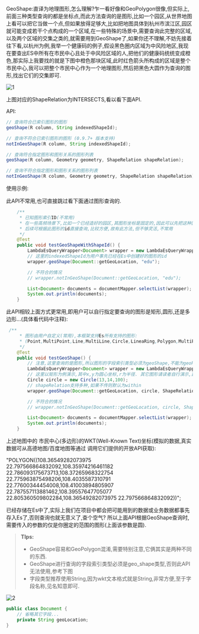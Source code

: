 GeoShape:直译为地理图形,怎么理解?乍一看好像和GeoPolygon很像,但实际上,前面三种类型查询的都是坐标点,而此方法查询的是图形,比如一个园区,从世界地图上看可以把它当做一个点,但如果放得足够大,比如把地图具体到杭州市滨江区,园区就可能变成若干个点构成的一个区域,在一些特殊的场景中,需要查询此完整的区域,以及两个区域的交集之类的,就需要用到GeoShape了,如果你还不理解,不妨先接着往下看,以杭州为例,我举一个健康码的例子,假设黑色圈内区域为中风险地区,我现在要查出ES中所有在市民中心且处于中风险区域的人,把他们的健康码统统变成橙色,那实际上我要找的就是下图中橙色那块区域,此时红色箭头所构成的区域是整个市民中心,我可以把整个市民中心作为一个地理图形,然后把黑色大圆作为查询的图形,找出它们的交集即可.

![1](https://iknow.hs.net/0160ab8d-ac6b-4c6a-b438-bf5da8cd0d34.png)

上图对应的ShapeRelation为INTERSECTS,看以看下面API.

API:
```java
// 查询符合已索引图形的图形
geoShape(R column, String indexedShapeId);

// 查询不符合已索引图形的图形 (0.9.7+ 版本支持)
notInGeoShape(R column, String indexedShapeId);

// 查询符合指定图形和图形关系的图形列表
geoShape(R column, Geometry geometry, ShapeRelation shapeRelation);

// 查询不符合指定图形和图形关系的图形列表
notInGeoShape(R column, Geometry geometry, ShapeRelation shapeRelation);
```
使用示例:

此API不常用,也可直接跳过看下面通过图形查询的.
```java
    /**
     * 已知图形索引ID(不常用)
     * 在一些高频场景下,比如一个已经造好的园区,其图形坐标是固定的,因此可以先把这种固定的图形先存进es
     * 后续可根据此图形的id直接查询,比较方便,故有此方法,但不够灵活,不常用
     */
    @Test
    public void testGeoShapeWithShapeId() {
        LambdaEsQueryWrapper<Document> wrapper = new LambdaEsQueryWrapper<>();
        // 这里的indexedShapeId为用户事先已经在Es中创建好的图形的id
        wrapper.geoShape(Document::getGeoLocation, "edu");

        // 不符合的情况
        // wrapper.notInGeoShape(Document::getGeoLocation, "edu");

        List<Document> documents = documentMapper.selectList(wrapper);
        System.out.println(documents);
    }
```
此API相较上面方式更常用,即用户可以自行指定要查询的图形是矩形,圆形,还是多边形...(具体看代码中注释):
```java
 /**
     * 图形由用户自定义(常用),本框架支持Es所有支持的图形:
     * (Point,MultiPoint,Line,MultiLine,Circle,LineaRing,Polygon,MultiPolygon,Rectangle)
     */
    @Test
    public void testGeoShape() {
        // 注意,这里查询的是图形,所以图形的字段索引类型必须为geoShape,不能为geoPoint,故这里用geoLocation字段而非location字段
        LambdaEsQueryWrapper<Document> wrapper = new LambdaEsQueryWrapper<>();
        // 这里以矩形为例演示,其中x,y为圆心坐标,r为半径. 其它图形请读者自行演示,篇幅原因不一一演示了
        Circle circle = new Circle(13,14,100);
        // shapeRelation支持多种,如果不传则默认为within
        wrapper.geoShape(Document::getGeoLocation, circle, ShapeRelation.INTERSECTS);

        // 不符合的情况
        // wrapper.notInGeoShape(Document::getGeoLocation, circle, ShapeRelation.INTERSECTS);

        List<Document> documents = documentMapper.selectList(wrapper);
        System.out.println(documents);
    }
```
上述地图中的
市民中心(多边形)的WKT(Well-Known Text)坐标(模拟的数据,真实数据可从高德地图/百度地图等通过 调用它们提供的开放API获取):

"POLYGON((108.36549282073975 22.797566864832092,108.35974216461182 22.786093175673713,108.37265968322754 22.775963875498206,108.4035587310791 22.77600344454008,108.41003894805907 22.787557113881462,108.39557647705077 22.805360509802284,108.36549282073975 22.797566864832092))";

已经存储在Es中了,实际上我们在项目中都会把可能用到的数据或业务数据都事先存入Es了,否则查询也就无意义了,查个空气? 所以上面API根据GeoShape查询时,需要传入的参数的仅是你圈定的范围的图形(上面该参数是圆).

> **TIps:**
> - GeoShape容易和GeoPolygon混淆,需要特别注意,它俩其实是两种不同的东西.
> - GeoShape进行查询的字段索引类型必须是geo_shape类型,否则此API无法使用,参考下图
> - 字段类型推荐使用String,因为wkt文本格式就是String,非常方便,至于字段名称,见名知意即可.

![2](https://iknow.hs.net/17915c0a-151e-497b-bd0f-5f70868d35a6.png)
```java
public class Document {
	// 省略其它字段...
	private String geoLocation;
}
```
